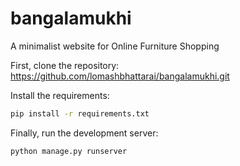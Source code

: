 # bangalamukhi


A minimalist website for Online Furniture Shopping 


First, clone the repository:
https://github.com/lomashbhattarai/bangalamukhi.git

Install the requirements:

```bash
pip install -r requirements.txt
```
Finally, run the development server:

```bash
python manage.py runserver
```
